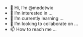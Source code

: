- 👋 Hi, I’m @medotwix
- 👀 I’m interested in ...
- 🌱 I’m currently learning ...
- 💞️ I’m looking to collaborate on ...
- 📫 How to reach me ...

<!---
medotwix/medotwix is a ✨ special ✨ repository because its `README.md` (this file) appears on your GitHub profile.
You can click the Preview link to take a look at your changes.
--->

